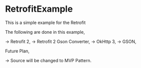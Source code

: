 # RetrofitExample
This is a simple example for the Retrofit

The following are done in this example,

 -> Retrofit 2,
 -> Retrofit 2 Gson Converter,
 -> OkHttp 3,
 -> GSON,

 Future Plan,

 -> Source will be changed to MVP Pattern.

